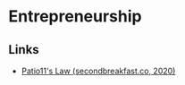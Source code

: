# Entrepreneurship

## Links
- [Patio11's Law (secondbreakfast.co, 2020)](https://secondbreakfast.co/patio11-s-law)